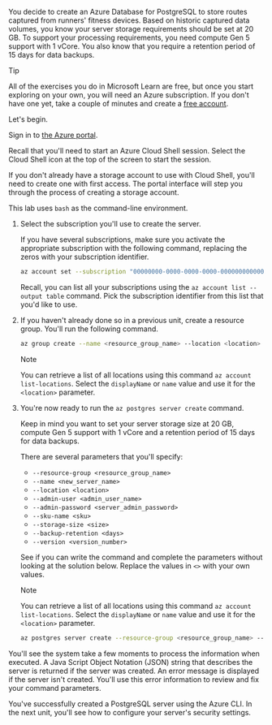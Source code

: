 You decide to create an Azure Database for PostgreSQL to store routes captured from runners' fitness devices. Based on historic captured data volumes, you know your server storage requirements should be set at 20 GB. To support your processing requirements, you need compute Gen 5 support with 1 vCore. You also know that you require a retention period of 15 days for data backups.

> [!TIP]
> All of the exercises you do in Microsoft Learn are free, but once you start exploring on your own, you will need an Azure subscription. If you don't have one yet, take a couple of minutes and create a [free account](https://azure.microsoft.com/free/?WT.mc_id=A261C142F).

Let's begin.

Sign in to [the Azure portal](https://portal.azure.com?azure-portal=true).

Recall that you'll need to start an Azure Cloud Shell session. Select the Cloud Shell icon at the top of the screen to start the session.

If you don't already have a storage account to use with Cloud Shell, you'll need to create one with first access. The portal interface will step you through the process of creating a storage account.

This lab uses `bash` as the command-line environment.

1. Select the subscription you'll use to create the server.

    If you have several subscriptions, make sure you activate the appropriate subscription with the following command, replacing the zeros with your subscription identifier.

    ``` bash
    az account set --subscription "00000000-0000-0000-0000-000000000000"
    ```

    Recall, you can list all your subscriptions using the `az account list --output table` command. Pick the subscription identifier from this list that you'd like to use.

1. If you haven't already done so in a previous unit, create a resource group. You'll run the following command.

    ```bash
    az group create --name <resource_group_name> --location <location>
    ```

    > [!Note]
    > You can retrieve a list of all locations using this command `az account list-locations`. Select the `displayName` or `name` value and use it for the `<location>` parameter.

1. You're now ready to run the `az postgres server create` command.

    Keep in mind you want to set your server storage size at 20 GB, compute Gen 5 support with 1 vCore and a retention period of 15 days for data backups.

    There are several parameters that you'll specify:

    - `--resource-group <resource_group_name>`
    - `--name <new_server_name>`
    - `--location <location>`
    - `--admin-user <admin_user_name>`
    - `--admin-password <server_admin_password>`
    - `--sku-name <sku>`
    - `--storage-size <size>`
    - `--backup-retention <days>`
    - `--version <version_number>`

    See if you can write the command and complete the parameters without looking at the solution below. Replace the values in `<>` with your own values.

    > [!NOTE]
    > You can retrieve a list of all locations using this command `az account list-locations`. Select the `displayName` or `name` value and use it for the `<location>` parameter.

    ```bash
    az postgres server create --resource-group <resource_group_name> --name <unique_server_name>  --location "UK West" --admin-user <server_admin_login_id> --admin-password <server_admin_password> --sku-name B_Gen5_1 --storage-size 20480 --backup-retention 15 --version 10
    ```

You'll see the system take a few moments to process the information when executed. A Java Script Object Notation (JSON) string that describes the server is returned if the server was created. An error message is displayed if the server isn't created. You'll use this error information to review and fix your command parameters.

You've successfully created a PostgreSQL server using the Azure CLI. In the next unit, you'll see how to configure your server's security settings.
